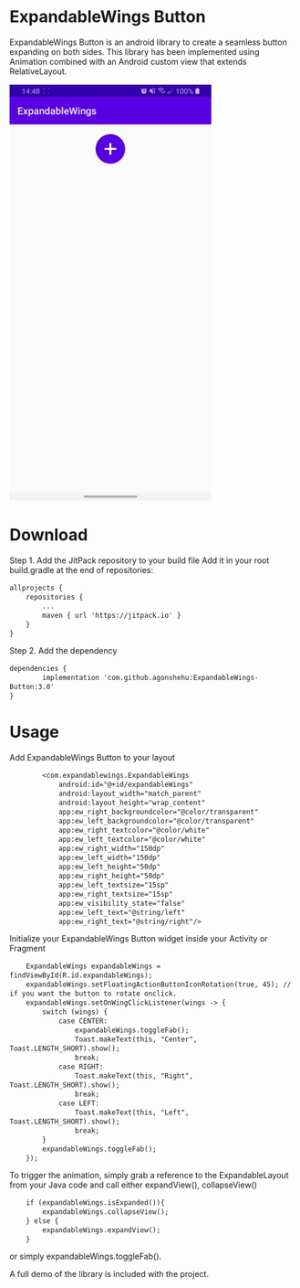 # ExpandableWings Button
 ExpandableWings Button is an android library to create a seamless button expanding on both sides. This library has been implemented using Animation combined with an Android custom view that extends RelativeLayout.
 
 ![Screenshot](ew.gif)
 
# Download
 Step 1. Add the JitPack repository to your build file
 Add it in your root build.gradle at the end of repositories:

	allprojects {
		repositories {
			...
			maven { url 'https://jitpack.io' }
		}
	}
 Step 2. Add the dependency

	dependencies {
	        implementation 'com.github.agonshehu:ExpandableWings-Button:3.0'
	}
 
 # Usage
 Add ExpandableWings Button to your layout
 
            <com.expandablewings.ExpandableWings
                android:id="@+id/expandableWings"
                android:layout_width="match_parent"
                android:layout_height="wrap_content"
                app:ew_right_backgroundcolor="@color/transparent"
                app:ew_left_backgroundcolor="@color/transparent"
                app:ew_right_textcolor="@color/white"
                app:ew_left_textcolor="@color/white"
                app:ew_right_width="150dp"
                app:ew_left_width="150dp"
                app:ew_left_height="50dp"
                app:ew_right_height="50dp"
                app:ew_left_textsize="15sp"
                app:ew_right_textsize="15sp"
                app:ew_visibility_state="false"
                app:ew_left_text="@string/left"
                app:ew_right_text="@string/right"/>
                
Initialize your ExpandableWings Button widget inside your Activity or Fragment

        ExpandableWings expandableWings = findViewById(R.id.expandableWings);
        expandableWings.setFloatingActionButtonIconRotation(true, 45); // if you want the button to rotate onclick.
        expandableWings.setOnWingClickListener(wings -> {
            switch (wings) {
                case CENTER:
                    expandableWings.toggleFab(); 
                    Toast.makeText(this, "Center", Toast.LENGTH_SHORT).show();
                    break;
                case RIGHT:
                    Toast.makeText(this, "Right", Toast.LENGTH_SHORT).show();
                    break;
                case LEFT:
                    Toast.makeText(this, "Left", Toast.LENGTH_SHORT).show();
                    break;
            }
            expandableWings.toggleFab();
        });
        
To trigger the animation, simply grab a reference to the ExpandableLayout from your Java code and call either expandView(), collapseView()

        if (expandableWings.isExpanded()){
            expandableWings.collapseView();
        } else {
            expandableWings.expandView();
        }
 
 or simply expandableWings.toggleFab().
        
A full demo of the library is included with the project.
